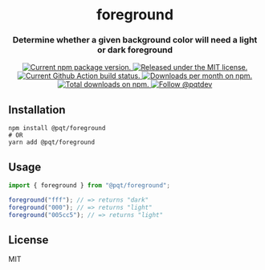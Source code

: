 <h1 align="center">
  foreground
</h1>

<h3 align="center">
Determine whether a given background color will need a light or dark foreground
</h3>

<p align="center">
  <a href="https://www.npmjs.org/package/@pqt/foreground">
    <img src="https://img.shields.io/npm/v/@pqt/foreground.svg" alt="Current npm package version." />
  </a>
  <a href="https://github.com/pqt/foreground/blob/master/LICENSE">
    <img src="https://img.shields.io/badge/license-MIT-blue.svg" alt="Released under the MIT license." />
  </a>
  <a href="https://github.com/pqt/foreground/actions?workflow=status">
    <img src="https://github.com/pqt/foreground/workflows/status/badge.svg" alt="Current Github Action build status." />
  </a>
  <a href="https://npmcharts.com/compare/@pqt/foreground?minimal=true">
    <img src="https://img.shields.io/npm/dm/@pqt/foreground.svg" alt="Downloads per month on npm." />
  </a>
  <a href="https://npmcharts.com/compare/@pqt/foreground?minimal=true">
    <img src="https://img.shields.io/npm/dt/@pqt/foreground.svg" alt="Total downloads on npm." />
  </a>
  <a href="https://twitter.com/intent/follow?screen_name=pqtdev">
    <img src="https://img.shields.io/twitter/follow/pqtdev.svg?label=Follow%20@pqtdev" alt="Follow @pqtdev" />
  </a>
</p>

## Installation

```
npm install @pqt/foreground
# OR
yarn add @pqt/foreground
```

## Usage

```js
import { foreground } from "@pqt/foreground";

foreground("fff"); // => returns "dark"
foreground("000"); // => returns "light"
foreground("005cc5"); // => returns "light"
```

## License

MIT
